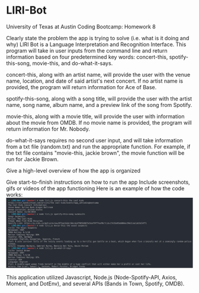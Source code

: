 # LIRI-Bot

University of Texas at Austin Coding Bootcamp: Homework 8

Clearly state the problem the app is trying to solve (i.e. what is it doing and why)
LIRI Bot is a Language Interpretation and Recognition Interface. This program will take in user inputs from the command line and return information based on four predetermined key words: concert-this, spotify-this-song, movie-this, and do-what-it-says. 

concert-this, along with an artist name, will provide the user with the venue name, location, and date of said artist's next concert. If no artist name is provided, the program will return information for Ace of Base.

spotify-this-song, along with a song title, will provide the user with the artist name, song name, album name, and a preview link of the song from Spotify. 

movie-this, along with a movie title, will provide the user with information about the movie from OMDB. If no movie name is provided, the program will return information for Mr. Nobody.

do-what-it-says requires no second user input, and will take information from a txt file (random.txt) and run the appropriate function. For example, if the txt file contains "movie-this, jackie brown", the movie function will be run for Jackie Brown.

Give a high-level overview of how the app is organized

Give start-to-finish instructions on how to run the app
Include screenshots, gifs or videos of the app functioning
Here is an example of how the code works: 
![preview](example.png)

This application utilized Javascript, Node.js (Node-Spotify-API, Axios, Moment, and DotEnv), and several APIs (Bands in Town, Spotify, OMDB).